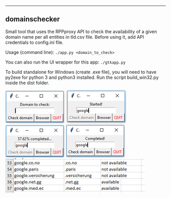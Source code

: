 -----
domainschecker
-----

Small tool that uses the RPPproxy API to check the availability of a given domain name per all entities in tld.csv file. Before using it, add API credentials to config.ini file.

Usage (command line):
 `./app.py <domain_to_check>`

You can also run the UI wrapper for this app:
 `./gtkapp.py`

To build standalone for Windows (create .exe file), you will need to have py2exe for python 3 and python3 installed. Run the script build_win32.py inside the dist folder.

![App started](/_app_images/open-gtk-app.png?raw=true "App started")
![Domain search started](/_app_images/init-domain-search.png?raw=true "Domain search started")
![Domain search in progress](/_app_images/mid-domain-search.png?raw=true "Domain search in progress")
![Domain search finished](/_app_images/end-domain-search.png?raw=true "Domain search finished")
![Result example](/_app_images/result-example.png?raw=true "Result example")
